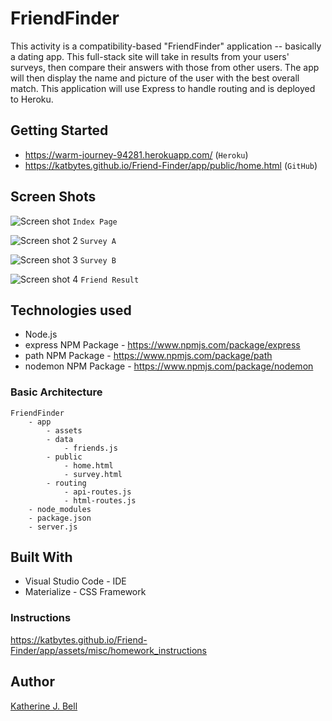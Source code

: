 # FriendFinder
This activity is a compatibility-based "FriendFinder" application -- basically a dating app. This full-stack site will take in results from your users' surveys, then compare their answers with those from other users. The app will then display the name and picture of the user with the best overall match. This application will use Express to handle routing and is deployed to Heroku.

## Getting Started
* https://warm-journey-94281.herokuapp.com/ (`Heroku`)
* https://katbytes.github.io/Friend-Finder/app/public/home.html (`GitHub`)

## Screen Shots
![Screen shot](https://katbytes.github.io/Friend-Finder/app/assets/imgs/screen_1.png)
`Index Page`

![Screen shot 2](https://katbytes.github.io/Friend-Finder/app/assets/imgs/screen_2.png)
`Survey A`

![Screen shot 3](https://katbytes.github.io/Friend-Finder/app/assets/imgs/screen_3.png)
`Survey B`

![Screen shot 4](https://katbytes.github.io/Friend-Finder/app/assets/imgs/screen_4.png)
`Friend Result`

## Technologies used
- Node.js
- express NPM Package - https://www.npmjs.com/package/express
- path NPM Package - https://www.npmjs.com/package/path
- nodemon NPM Package - https://www.npmjs.com/package/nodemon

### Basic Architecture
	FriendFinder
		- app
        	- assets
			- data
				- friends.js
			- public
				- home.html
				- survey.html
			- routing
				- api-routes.js
				- html-routes.js
		- node_modules
		- package.json
		- server.js
## Built With
* Visual Studio Code - IDE
* Materialize - CSS Framework

### Instructions
https://katbytes.github.io/Friend-Finder/app/assets/misc/homework_instructions 

## Author
[Katherine J. Bell](https://github.com/katbytes)
